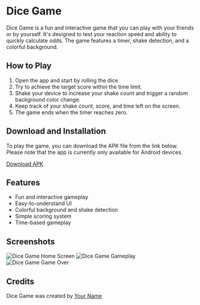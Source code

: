 # Dice Game

Dice Game is a fun and interactive game that you can play with your friends or by yourself. It's designed to test your reaction speed and ability to quickly calculate odds. The game features a timer, shake detection, and a colorful background.

## How to Play

1. Open the app and start by rolling the dice.
2. Try to achieve the target score within the time limit.
3. Shake your device to increase your shake count and trigger a random background color change.
4. Keep track of your shake count, score, and time left on the screen.
5. The game ends when the timer reaches zero.

## Download and Installation

To play the game, you can download the APK file from the link below. Please note that the app is currently only available for Android devices.

[Download APK](https://example.com/my-dice-game.apk)

## Features

- Fun and interactive gameplay
- Easy-to-understand UI
- Colorful background and shake detection
- Simple scoring system
- Time-based gameplay

## Screenshots

![Dice Game Home Screen](https://example.com/images/home-screen.png)
![Dice Game Gameplay](https://example.com/images/gameplay.png)
![Dice Game Game Over](https://example.com/images/game-over.png)

## Credits

Dice Game was created by [Your Name](https://www.linkedin.com/in/your-name/)
